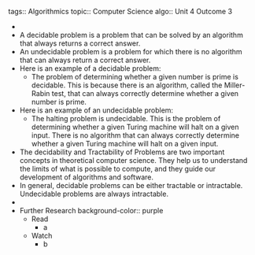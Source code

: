 tags:: Algorithmics
topic:: Computer Science
algo:: Unit 4 Outcome 3

-
- A decidable problem is a problem that can be solved by an algorithm that always returns a correct answer.
- An undecidable problem is a problem for which there is no algorithm that can always return a correct answer.
- Here is an example of a decidable problem:
	- The problem of determining whether a given number is prime is decidable. This is because there is an algorithm, called the Miller-Rabin test, that can always correctly determine whether a given number is prime.
- Here is an example of an undecidable problem:
	- The halting problem is undecidable. This is the problem of determining whether a given Turing machine will halt on a given input. There is no algorithm that can always correctly determine whether a given Turing machine will halt on a given input.
- The decidability and Tractability of Problems are two important concepts in theoretical computer science. They help us to understand the limits of what is possible to compute, and they guide our development of algorithms and software.
- In general, decidable problems can be either tractable or intractable. Undecidable problems are always intractable.
-
- Further Research
  background-color:: purple
	- Read
		- a
	- Watch
		- b